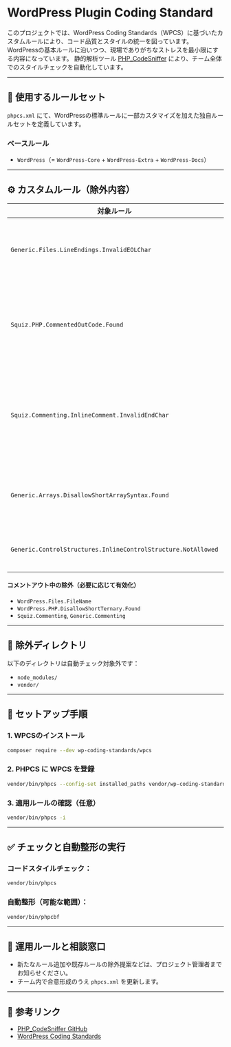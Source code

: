 # WordPress Plugin Coding Standard

このプロジェクトでは、WordPress Coding Standards（WPCS）に基づいたカスタムルールにより、コード品質とスタイルの統一を図っています。
WordPressの基本ルールに沿いつつ、現場でありがちなストレスを最小限にする内容になっています。
静的解析ツール [PHP_CodeSniffer](https://github.com/squizlabs/PHP_CodeSniffer) により、チーム全体でのスタイルチェックを自動化しています。

---

## 📌 使用するルールセット

`phpcs.xml` にて、WordPressの標準ルールに一部カスタマイズを加えた独自ルールセットを定義しています。

### ベースルール
- `WordPress`（= `WordPress-Core` + `WordPress-Extra` + `WordPress-Docs`）

---

## ⚙️ カスタムルール（除外内容）

| 対象ルール | 内容 | 理由 |
|------------|------|------|
| `Generic.Files.LineEndings.InvalidEOLChar` | 改行コード（\r\n, \n）を許容 | OS（Mac/Windows）間の開発環境差異に対応 |
| `Squiz.PHP.CommentedOutCode.Found` | コメントアウトされたコードを許容 | デバッグ用コードの一時保持を想定（最終的には削除推奨） |
| `Squiz.Commenting.InlineComment.InvalidEndChar` | コメントの末尾ピリオドを不要とする | 実用性を重視し、自然な記述を許容 |
| `Generic.Arrays.DisallowShortArraySyntax.Found` | `[]` の短縮配列構文を許可 | PHP 5.4以降の標準記法として許容 |
| `Generic.ControlStructures.InlineControlStructure.NotAllowed` | 一行 `if` 文を許容 | 簡潔なコードを許可し柔軟性を確保 |

#### コメントアウト中の除外（必要に応じて有効化）

- `WordPress.Files.FileName`  
- `WordPress.PHP.DisallowShortTernary.Found`  
- `Squiz.Commenting`, `Generic.Commenting`

---

## 🚫 除外ディレクトリ

以下のディレクトリは自動チェック対象外です：

- `node_modules/`
- `vendor/`

---

## 🧰 セットアップ手順

### 1. WPCSのインストール

```bash
composer require --dev wp-coding-standards/wpcs
```

### 2. PHPCS に WPCS を登録

```bash
vendor/bin/phpcs --config-set installed_paths vendor/wp-coding-standards/wpcs
```

### 3. 適用ルールの確認（任意）

```bash
vendor/bin/phpcs -i
```

---

## ✅ チェックと自動整形の実行

### コードスタイルチェック：

```bash
vendor/bin/phpcs
```

### 自動整形（可能な範囲）：

```bash
vendor/bin/phpcbf
```

---

## 💬 運用ルールと相談窓口

- 新たなルール追加や既存ルールの除外提案などは、プロジェクト管理者までお知らせください。
- チーム内で合意形成のうえ `phpcs.xml` を更新します。

---

## 🔗 参考リンク

- [PHP_CodeSniffer GitHub](https://github.com/squizlabs/PHP_CodeSniffer)
- [WordPress Coding Standards](https://github.com/WordPress/WordPress-Coding-Standards)
